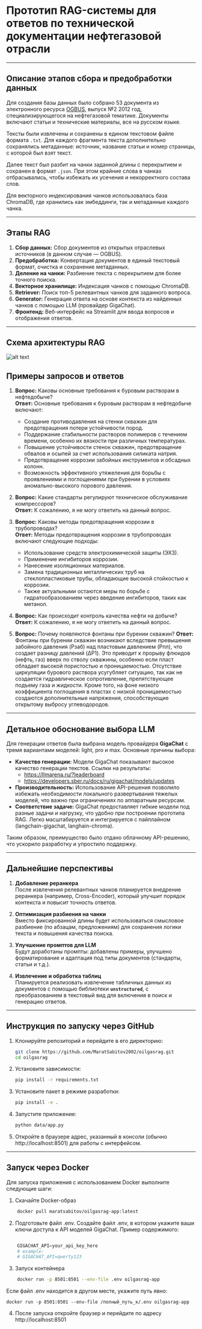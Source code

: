 # Прототип RAG-системы для ответов по технической документации нефтегазовой отрасли

---

## Описание этапов сбора и предобработки данных

Для создания базы данных было собрано 53 документа из электронного ресурса [OGBUS](http://www.ogbus.ru), выпуск №2 2012 год, специализирующегося на нефтегазовой тематике. Документы включают статьи и технические материалы, все на русском языке.

Тексты были извлечены и сохранены в едином текстовом файле формата `.txt`. Для каждого фрагмента текста дополнительно сохранялись метаданные: источник, название статьи и номер страницы, с которой был взят текст.

Далее текст был разбит на чанки заданной длины с перекрытием и сохранен в формат `.json`. При этом крайние слова в чанках отбрасывались, чтобы избежать их усечения и некорректного состава слов.

Для векторного индексирования чанков использовалась база ChromaDB, где хранились как эмбеддинги, так и метаданные каждого чанка.

---

## Этапы RAG

1. **Сбор данных:** Сбор документов из открытых отраслевых источников (в данном случае — OGBUS).
2. **Предобработка:** Конвертация документов в единый текстовый формат, очистка и сохранение метаданных.
3. **Деление на чанки:** Разбиение текста с перекрытием для более точного поиска.
4. **Векторное хранилище:** Индексация чанков с помощью ChromaDB.
5. **Retriever:** Поиск топ-5 релевантных чанков для заданного вопроса.
6. **Generator:** Генерация ответа на основе контекста из найденных чанков с помощью LLM (провайдер GigaChat).
7. **Фронтенд:** Веб-интерфейс на Streamlit для ввода вопросов и отображения ответов.

---

## Схема архитектуры RAG
![alt text](rag.jpg)
## Примеры запросов и ответов

1. **Вопрос:** Каковы основные требования к буровым растворам в нефтедобыче?  
   **Ответ:** Основные требования к буровым растворам в нефтедобыче включают:
    - Создание противодавления на стенки скважин для предотвращения потери устойчивости пород.
    - Поддержание стабильности растворов полимеров с течением времени, особенно их вязкости при различных температурах.
    - Повышение устойчивости стенок скважин, предотвращение обвалов и осыпей за счет использования силиката натрия.
    - Предотвращение коррозии забойных инструментов и обсадных колонн.
    - Возможность эффективного утяжеления для борьбы с проявлениями и поглощениями при бурении в условиях аномально-высокого порового давления.

2. **Вопрос:** Какие стандарты регулируют техническое обслуживание компрессоров?  
   **Ответ:** К сожалению, я не могу ответить на данный вопрос.

3. **Вопрос:** Каковы методы предотвращения коррозии в трубопроводах?  
   **Ответ:** Методы предотвращения коррозии в трубопроводах включают следующие подходы:
    - Использование средств электрохимической защиты (ЭХЗ).
    - Применение ингибиторов коррозии.
    - Нанесение изоляционных материалов.
    - Замена традиционных металлических труб на стеклопластиковые трубы, обладающие высокой стойкостью к коррозии.
    - Также актуальными остаются меры по борьбе с гидратообразованием через введение ингибиторов, таких как метанол.

4. **Вопрос:** Как происходит контроль качества нефти на добыче?  
   **Ответ:** К сожалению, я не могу ответить на данный вопрос.

5. **Вопрос:** Почему появляются фонтаны при бурении скважин?
   **Ответ:** Фонтаны при бурении скважин возникают вследствие превышения забойного давления (Pзаб) над пластовым давлением (Pпл), что создает разницу давлений (ΔP1). Это приводит к прорыву флюидов (нефть, газ) вверх по стволу скважины, особенно если пласт обладает высокой пористостью и проницаемостью. Отсутствие циркуляции бурового раствора усугубляет ситуацию, так как не создается гидравлическое сопротивление, препятствующее подъему газа и жидкости. Кроме того, на фоне низкого коэффициента поглощения в пластах с низкой проницаемостью создаются дополнительные напряжения, способствующие открытому выбросу углеводородов.

---

## Детальное обоснование выбора LLM

Для генерации ответов была выбрана модель провайдера **GigaChat** с тремя вариантами моделей: light, pro и max. Основные причины выбора:

- **Качество генерации:** Модели GigaChat показывают высокое качество генерации текстов. Ссылки на результаты: 
    - https://llmarena.ru/?leaderboard
    - https://developers.sber.ru/docs/ru/gigachat/models/updates
- **Производительность:** Использование API-решения позволило избежать необходимости локального развертывания тяжелых моделей, что важно при ограничениях по аппаратным ресурсам.
- **Соответствие задаче:** GigaChat предоставляет гибкие модели под разные задачи и нагрузку, что удобно при построении прототипа RAG. Легко масштабируется и интегрируется с пайплайном (langchain-gigachat, langhain-chroma).

Таким образом, преимущество было отдано облачному API-решению, что ускорило разработку и упростило поддержку.

---

## Дальнейшие перспективы


1. **Добавление реранкера**  
   После извлечения релевантных чанков планируется внедрение реранкера (например, Cross-Encoder), который улучшит порядок контекста и повысит точность ответов.

2. **Оптимизация разбиения на чанки**  
   Вместо фиксированной длины будет использоваться смысловое разбиение (по абзацам, предложениям) для сохранения логики текста и повышения качества поиска.

3. **Улучшение промптов для LLM**  
   Будут доработаны промпты: добавлены примеры, улучшено форматирование и адаптация под типы документов (стандарты, статьи и т.д.).

4. **Извлечение и обработка таблиц**  
   Планируется реализовать извлечение табличных данных из документов с помощью библиотеки **`unstructured`**, с преобразованием в текстовый вид для включения в поиск и генерацию ответов.

---

## Инструкция по запуску через GitHub

1. Клонируйте репозиторий и перейдите в его директорию:

   ```bash
   git clone https://github.com/MaratSabitov2002/oilgasrag.git
   cd oilgasrag

2. Установите зависимости:

    ```bash
    pip install -r requirements.txt

3. Установите пакет в режиме разработки:

    ```bash
    pip install -e .

4. Запустите приложение:

    ```bash
    python data/app.py
    
5. Откройте в браузере адрес, указанный в консоли (обычно http://localhost:8501) для работы с интерфейсом.
---

## Запуск через Docker

Для запуска приложения с использованием Docker выполните следующие шаги:

1. Скачайте Docker-образ

```bash
    docker pull maratsabitov/oilgasrag-app:latest
```

2. Подготовьте файл .env. Создайте файл .env, в котором укажите ваши ключи доступа к API моделей GigaChat. Пример содержимого:

```python

    GIGACHAT_API=your_api_key_here
    # example:
    # GIGACHAT_API=qwerty123
```
3. Запуск контейнера

```bash
    docker run -p 8501:8501 --env-file .env oilgasrag-app
```

Если файл .env находится в другом месте, укажите путь явно:
```
docker run -p 8501:8501 --env-file /полный_путь_к/.env oilgasrag-app
```
4. После запуска откройте браузер и перейдите по адресу http://localhost:8501

